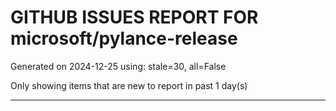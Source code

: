 
# GITHUB ISSUES REPORT FOR microsoft/pylance-release


Generated on 2024-12-25 using: stale=30, all=False


Only showing items that are new to report in past 1 day(s)


---




















